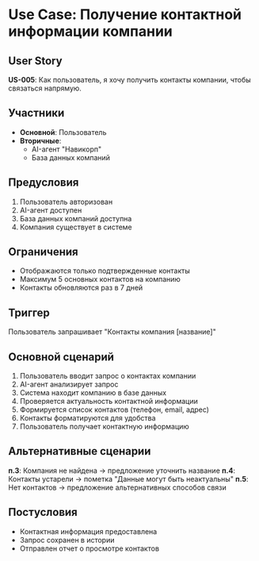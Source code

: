 # Use Case: Получение контактной информации компании

## User Story
**US-005**: Как пользователь, я хочу получить контакты компании, чтобы связаться напрямую.

## Участники
- **Основной**: Пользователь
- **Вторичные**:
  - AI-агент "Навикорп"
  - База данных компаний

## Предусловия
1. Пользователь авторизован
2. AI-агент доступен
3. База данных компаний доступна
4. Компания существует в системе

## Ограничения
- Отображаются только подтвержденные контакты
- Максимум 5 основных контактов на компанию
- Контакты обновляются раз в 7 дней

## Триггер
Пользователь запрашивает "Контакты компания [название]"

## Основной сценарий
1. Пользователь вводит запрос о контактах компании
2. AI-агент анализирует запрос
3. Система находит компанию в базе данных
4. Проверяется актуальность контактной информации
5. Формируется список контактов (телефон, email, адрес)
6. Контакты форматируются для удобства
7. Пользователь получает контактную информацию

## Альтернативные сценарии
**п.3**: Компания не найдена → предложение уточнить название
**п.4**: Контакты устарели → пометка "Данные могут быть неактуальны"
**п.5**: Нет контактов → предложение альтернативных способов связи

## Постусловия
- Контактная информация предоставлена
- Запрос сохранен в истории
- Отправлен отчет о просмотре контактов
